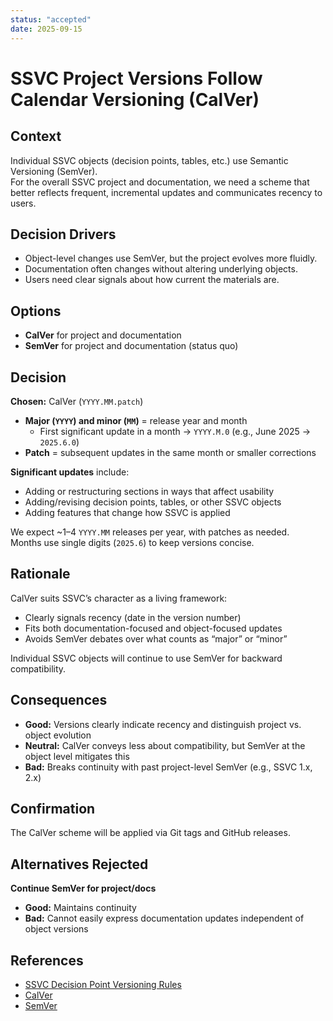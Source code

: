 ```yaml
---
status: "accepted"
date: 2025-09-15
---
```

# SSVC Project Versions Follow Calendar Versioning (CalVer)

## Context

Individual SSVC objects (decision points, tables, etc.) use Semantic Versioning (SemVer).  
For the overall SSVC project and documentation, we need a scheme that better reflects frequent, incremental updates and communicates recency to users.

## Decision Drivers

- Object-level changes use SemVer, but the project evolves more fluidly.  
- Documentation often changes without altering underlying objects.  
- Users need clear signals about how current the materials are.

## Options

- **CalVer** for project and documentation  
- **SemVer** for project and documentation (status quo)

## Decision

**Chosen:** CalVer (`YYYY.MM.patch`)  

- **Major (`YYYY`) and minor (`MM`)** = release year and month  
  - First significant update in a month → `YYYY.M.0` (e.g., June 2025 → `2025.6.0`)  
- **Patch** = subsequent updates in the same month or smaller corrections  

**Significant updates** include:  
- Adding or restructuring sections in ways that affect usability  
- Adding/revising decision points, tables, or other SSVC objects  
- Adding features that change how SSVC is applied  

We expect ~1–4 `YYYY.MM` releases per year, with patches as needed.  
Months use single digits (`2025.6`) to keep versions concise.

## Rationale

CalVer suits SSVC’s character as a living framework:  
- Clearly signals recency (date in the version number)  
- Fits both documentation-focused and object-focused updates  
- Avoids SemVer debates over what counts as “major” or “minor”  

Individual SSVC objects will continue to use SemVer for backward compatibility.  

## Consequences

- **Good:** Versions clearly indicate recency and distinguish project vs. object evolution  
- **Neutral:** CalVer conveys less about compatibility, but SemVer at the object level mitigates this  
- **Bad:** Breaks continuity with past project-level SemVer (e.g., SSVC 1.x, 2.x)  

## Confirmation

The CalVer scheme will be applied via Git tags and GitHub releases.  

## Alternatives Rejected

**Continue SemVer for project/docs**  
- **Good:** Maintains continuity  
- **Bad:** Cannot easily express documentation updates independent of object versions  

## References

- [SSVC Decision Point Versioning Rules](0003-ssvc-decision-points-are-versioned.md)  
- [CalVer](https://calver.org/)  
- [SemVer](https://semver.org/)  
